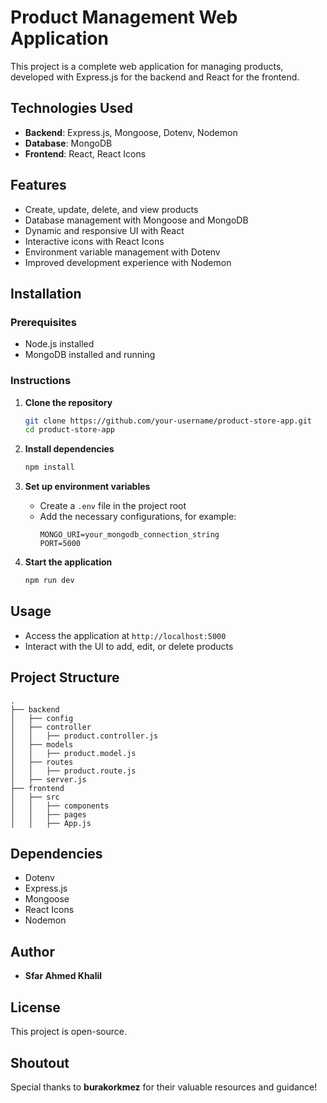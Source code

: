# Product Management Web Application

This project is a complete web application for managing products, developed with Express.js for the backend and React for the frontend.

## Technologies Used

- **Backend**: Express.js, Mongoose, Dotenv, Nodemon
- **Database**: MongoDB
- **Frontend**: React, React Icons

## Features

- Create, update, delete, and view products
- Database management with Mongoose and MongoDB
- Dynamic and responsive UI with React
- Interactive icons with React Icons
- Environment variable management with Dotenv
- Improved development experience with Nodemon

## Installation

### Prerequisites
- Node.js installed
- MongoDB installed and running

### Instructions

1. **Clone the repository**
   ```sh
   git clone https://github.com/your-username/product-store-app.git
   cd product-store-app
   ```

2. **Install dependencies**
   ```sh
   npm install
   ```

3. **Set up environment variables**
   - Create a `.env` file in the project root
   - Add the necessary configurations, for example:
     ```env
     MONGO_URI=your_mongodb_connection_string
     PORT=5000
     ```

4. **Start the application**
   ```sh
   npm run dev
   ```

## Usage
- Access the application at `http://localhost:5000`
- Interact with the UI to add, edit, or delete products

## Project Structure
```
.
├── backend
│   ├── config
│   ├── controller
│   │   ├── product.controller.js
│   ├── models
│   │   ├── product.model.js
│   ├── routes
│   │   ├── product.route.js
│   ├── server.js
├── frontend
│   ├── src
│   │   ├── components
│   │   ├── pages
│   │   ├── App.js
```

## Dependencies
- Dotenv
- Express.js
- Mongoose
- React Icons
- Nodemon

## Author
- **Sfar Ahmed Khalil**

## License
This project is open-source.

## Shoutout
Special thanks to **burakorkmez** for their valuable resources and guidance!
